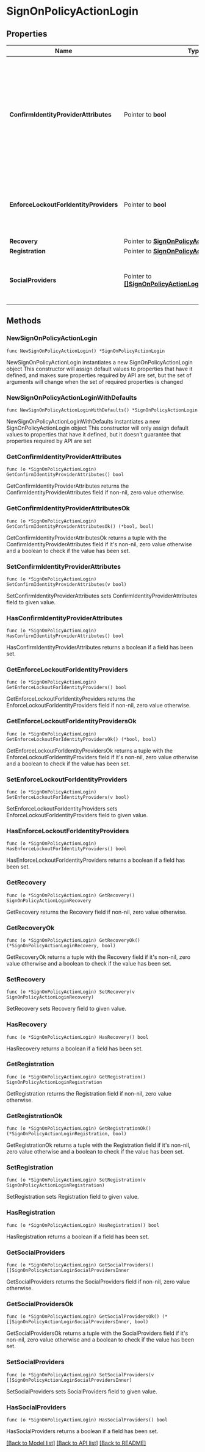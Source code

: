 # SignOnPolicyActionLogin

## Properties

Name | Type | Description | Notes
------------ | ------------- | ------------- | -------------
**ConfirmIdentityProviderAttributes** | Pointer to **bool** | A boolean that specifies whether users must confirm data returned from an identity provider prior to registration. Users can modify the data and omit non-required attributes. Modified attributes are added to the user&#39;s profile during account creation. This is an optional property. If omitted, the default value is set to false. | [optional] [default to false]
**EnforceLockoutForIdentityProviders** | Pointer to **bool** | A boolean that if set to true and if the user&#39;s account is locked (the account.canAuthenticate attribute is set to false), then social sign on with an external identity provider is prevented. | [optional] 
**Recovery** | Pointer to [**SignOnPolicyActionLoginRecovery**](SignOnPolicyActionLoginRecovery.md) |  | [optional] 
**Registration** | Pointer to [**SignOnPolicyActionLoginRegistration**](SignOnPolicyActionLoginRegistration.md) |  | [optional] 
**SocialProviders** | Pointer to [**[]SignOnPolicyActionLoginSocialProvidersInner**](SignOnPolicyActionLoginSocialProvidersInner.md) | An array of strings that specifies the IDs of the identity providers that can be used for the social login sign-on flow. | [optional] 

## Methods

### NewSignOnPolicyActionLogin

`func NewSignOnPolicyActionLogin() *SignOnPolicyActionLogin`

NewSignOnPolicyActionLogin instantiates a new SignOnPolicyActionLogin object
This constructor will assign default values to properties that have it defined,
and makes sure properties required by API are set, but the set of arguments
will change when the set of required properties is changed

### NewSignOnPolicyActionLoginWithDefaults

`func NewSignOnPolicyActionLoginWithDefaults() *SignOnPolicyActionLogin`

NewSignOnPolicyActionLoginWithDefaults instantiates a new SignOnPolicyActionLogin object
This constructor will only assign default values to properties that have it defined,
but it doesn't guarantee that properties required by API are set

### GetConfirmIdentityProviderAttributes

`func (o *SignOnPolicyActionLogin) GetConfirmIdentityProviderAttributes() bool`

GetConfirmIdentityProviderAttributes returns the ConfirmIdentityProviderAttributes field if non-nil, zero value otherwise.

### GetConfirmIdentityProviderAttributesOk

`func (o *SignOnPolicyActionLogin) GetConfirmIdentityProviderAttributesOk() (*bool, bool)`

GetConfirmIdentityProviderAttributesOk returns a tuple with the ConfirmIdentityProviderAttributes field if it's non-nil, zero value otherwise
and a boolean to check if the value has been set.

### SetConfirmIdentityProviderAttributes

`func (o *SignOnPolicyActionLogin) SetConfirmIdentityProviderAttributes(v bool)`

SetConfirmIdentityProviderAttributes sets ConfirmIdentityProviderAttributes field to given value.

### HasConfirmIdentityProviderAttributes

`func (o *SignOnPolicyActionLogin) HasConfirmIdentityProviderAttributes() bool`

HasConfirmIdentityProviderAttributes returns a boolean if a field has been set.

### GetEnforceLockoutForIdentityProviders

`func (o *SignOnPolicyActionLogin) GetEnforceLockoutForIdentityProviders() bool`

GetEnforceLockoutForIdentityProviders returns the EnforceLockoutForIdentityProviders field if non-nil, zero value otherwise.

### GetEnforceLockoutForIdentityProvidersOk

`func (o *SignOnPolicyActionLogin) GetEnforceLockoutForIdentityProvidersOk() (*bool, bool)`

GetEnforceLockoutForIdentityProvidersOk returns a tuple with the EnforceLockoutForIdentityProviders field if it's non-nil, zero value otherwise
and a boolean to check if the value has been set.

### SetEnforceLockoutForIdentityProviders

`func (o *SignOnPolicyActionLogin) SetEnforceLockoutForIdentityProviders(v bool)`

SetEnforceLockoutForIdentityProviders sets EnforceLockoutForIdentityProviders field to given value.

### HasEnforceLockoutForIdentityProviders

`func (o *SignOnPolicyActionLogin) HasEnforceLockoutForIdentityProviders() bool`

HasEnforceLockoutForIdentityProviders returns a boolean if a field has been set.

### GetRecovery

`func (o *SignOnPolicyActionLogin) GetRecovery() SignOnPolicyActionLoginRecovery`

GetRecovery returns the Recovery field if non-nil, zero value otherwise.

### GetRecoveryOk

`func (o *SignOnPolicyActionLogin) GetRecoveryOk() (*SignOnPolicyActionLoginRecovery, bool)`

GetRecoveryOk returns a tuple with the Recovery field if it's non-nil, zero value otherwise
and a boolean to check if the value has been set.

### SetRecovery

`func (o *SignOnPolicyActionLogin) SetRecovery(v SignOnPolicyActionLoginRecovery)`

SetRecovery sets Recovery field to given value.

### HasRecovery

`func (o *SignOnPolicyActionLogin) HasRecovery() bool`

HasRecovery returns a boolean if a field has been set.

### GetRegistration

`func (o *SignOnPolicyActionLogin) GetRegistration() SignOnPolicyActionLoginRegistration`

GetRegistration returns the Registration field if non-nil, zero value otherwise.

### GetRegistrationOk

`func (o *SignOnPolicyActionLogin) GetRegistrationOk() (*SignOnPolicyActionLoginRegistration, bool)`

GetRegistrationOk returns a tuple with the Registration field if it's non-nil, zero value otherwise
and a boolean to check if the value has been set.

### SetRegistration

`func (o *SignOnPolicyActionLogin) SetRegistration(v SignOnPolicyActionLoginRegistration)`

SetRegistration sets Registration field to given value.

### HasRegistration

`func (o *SignOnPolicyActionLogin) HasRegistration() bool`

HasRegistration returns a boolean if a field has been set.

### GetSocialProviders

`func (o *SignOnPolicyActionLogin) GetSocialProviders() []SignOnPolicyActionLoginSocialProvidersInner`

GetSocialProviders returns the SocialProviders field if non-nil, zero value otherwise.

### GetSocialProvidersOk

`func (o *SignOnPolicyActionLogin) GetSocialProvidersOk() (*[]SignOnPolicyActionLoginSocialProvidersInner, bool)`

GetSocialProvidersOk returns a tuple with the SocialProviders field if it's non-nil, zero value otherwise
and a boolean to check if the value has been set.

### SetSocialProviders

`func (o *SignOnPolicyActionLogin) SetSocialProviders(v []SignOnPolicyActionLoginSocialProvidersInner)`

SetSocialProviders sets SocialProviders field to given value.

### HasSocialProviders

`func (o *SignOnPolicyActionLogin) HasSocialProviders() bool`

HasSocialProviders returns a boolean if a field has been set.


[[Back to Model list]](../README.md#documentation-for-models) [[Back to API list]](../README.md#documentation-for-api-endpoints) [[Back to README]](../README.md)


